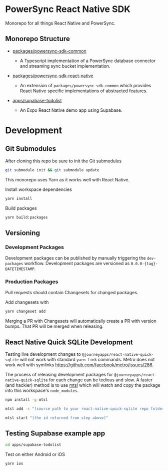 # PowerSync React Native SDK

Monorepo for all things React Native and PowerSync.

## Monorepo Structure

- [packages/powersync-sdk-common](./packages/powersync-sdk-common/README.md)
  - A Typescript implementation of a PowerSync database connector and streaming sync bucket implementation.

- [packages/powersync-sdk-react-native](./packages/powersync-sdk-react-native/README.md)
  - An extension of `packages/powersync-sdk-common` which provides React Native specific implementations of abstracted features.

- [apps/supabase-todolist](https://github.com/powersync-ja/powersync-supabase-react-native-todolist-demo)
    * An Expo React Native demo app using Supabase.

# Development

## Git Submodules

After cloning this repo be sure to init the Git submodules

```bash
git submodule init && git submodule update
```

This monorepo uses Yarn as it works well with React Native.

Install workspace dependencies

```bash
yarn install
```

Build packages

```bash
yarn build:packages
```

## Versioning

### Development Packages

Development packages can be published by manually triggering the `dev-packages` workflow. Development packages are versioned as `0.0.0-{tag}-DATETIMESTAMP`.

### Production Packages

Pull requests should contain Changesets for changed packages.

Add changesets with

```Bash
yarn changeset add
```

Merging a PR with Changesets will automatically create a PR with version bumps. That PR will be merged when releasing.

## React Native Quick SQLite Development

Testing live development changes to `@journeyapps/react-native-quick-sqlite` will not work with standard `yarn link` commands. Metro does not work well with symlinks https://github.com/facebook/metro/issues/286.

The process of releasing development packages for `@journeyapps/react-native-quick-sqlite` for each change can be tedious and slow. A faster (and hackier) method is to use [mtsl](https://www.npmjs.com/package/mtsl) which will watch and copy the package into this workspace's `node_modules`.

```bash
npm install -g mtsl
```

```bash
mtsl add -s "[source path to your react-native-quick-sqlite repo folder]" -d "[this workspaces root node_modules folder]"/@journeyapps/react-native-quick-sqlite
```

```bash
mtsl start "[the id returned from step above]"
```

## Testing Supabase example app

``` bash
cd apps/supabase-todolist
```

Test on either Android or iOS

```bash
yarn ios
```

